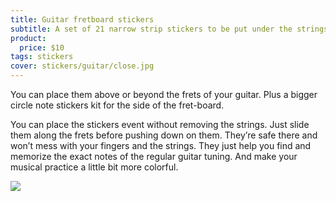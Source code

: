 ```yaml
---
title: Guitar fretboard stickers
subtitle: A set of 21 narrow strip stickers to be put under the strings
product:
  price: $10
tags: stickers
cover: stickers/guitar/close.jpg
---
```




You can place them above or beyond the frets of your guitar. Plus a bigger circle note stickers kit for the side of the fret-board.

You can place the stickers event without removing the strings. Just slide them along the frets before pushing down on them. They’re safe there and won’t mess with your fingers and the strings. They just help you find and memorize the exact notes of the regular guitar tuning. And make your musical practice a little bit more colorful. 

![](/media/stickers/guitar/fretboard.jpg)